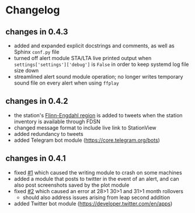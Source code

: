# Changelog
## changes in 0.4.3
- added and expanded explicit docstrings and comments, as well as Sphinx `conf.py` file
- turned off alert module STA/LTA live printed output when `settings['settings']['debug']` is `False` in order to keep systemd log file size down
- streamlined alert sound module operation; no longer writes temporary sound file on every alert when using `ffplay`

## changes in 0.4.2
- the station's [Flinn-Engdahl region](https://en.wikipedia.org/wiki/Flinn%E2%80%93Engdahl_regions) is added to tweets when the station inventory is available through FDSN
- changed message format to include live link to StationView
- added redundancy to tweets
- added Telegram bot module (https://core.telegram.org/bots)

## changes in 0.4.1
- fixed [#1](https://github.com/raspishake/rsudp/issues/1) which caused the writing module to crash on some machines
- added a module that posts to twitter in the event of an alert, and can also post screenshots saved by the plot module
- fixed [#2](https://github.com/raspishake/rsudp/issues/2) which caused an error at 28>1 30>1 and 31>1 month rollovers
    - should also address issues arising from leap second addition
- added Twitter bot module (https://developer.twitter.com/en/apps)
